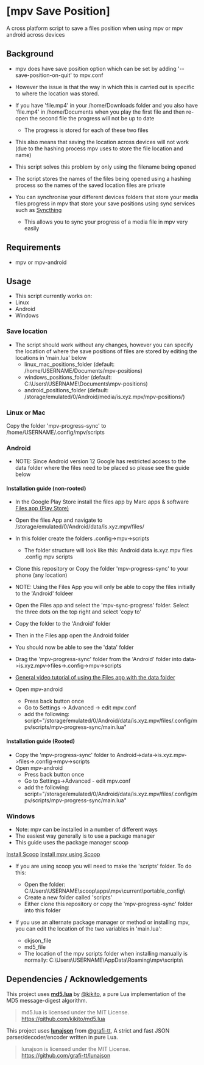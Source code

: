 # [mpv Save Position]

A cross platform script to save a files position when using mpv or mpv android across devices

## Background

- mpv does have save position option which can be set by adding '--save-position-on-quit' to mpv.conf
- However the issue is that the way in which this is carried out is specific to where the location was stored.
- If you have 'file.mp4' in your /home/Downloads folder and you also have 'file.mp4' in  /home/Documents when you play the first file and then re-open the second file the progress will not be up to date
    - The progress is stored for each of these two files
- This also means that saving the location across devices will not work (due to the hashing process mpv uses to store the file location and name)

- This script solves this problem by only using the filename being opened 
- The script stores the names of the files being opened using a hashing process so the names of the saved location files are private
- You can synchronise your different devices folders that store your media files progress in mpv that store your save positions using sync services such as [Syncthing](https://syncthing.net/)
    - This allows you to sync your progress of a media file in mpv very easily

## Requirements
- mpv or mpv-android

## Usage

- This script currently works on:
- Linux
- Android
- Windows

### Save location
- The script should work without any changes, however you can specify the location of where the save positions of files are stored by editing the locations in 'main.lua' below
    - linux_mac_positions_folder (default: /home/USERNAME/Documents/mpv-positions)
    - windows_positions_folder (default: C:\Users\USERNAME\Documents\mpv-positions)
    - android_positions_folder (default: /storage/emulated/0/Android/media/is.xyz.mpv/mpv-positions/)

### Linux or Mac

Copy the folder 'mpv-progress-sync' to /home/USERNAME/.config/mpv/scripts

### Android 
- NOTE: Since Android version 12 Google has restricted access to the data folder where the files need to be placed so please see the guide below

#### Installation guide (non-rooted)

- In the Google Play Store install the files app by Marc apps & software  [Files app (Play Store)](https://play.google.com/store/apps/details?id=com.marc.files)

- Open the files App and navigate to /storage/emulated/0/Android/data/is.xyz.mpv/files/
- In this folder create the folders .config->mpv->scripts
    - The folder structure will look like this:
    Android
        data
            is.xyz.mpv
                files
                    .config
                        mpv
                            scripts

- Clone this repository or Copy the folder 'mpv-progress-sync' to your phone (any location)
- NOTE: Using the Files App you will only be able to copy the files initially to the 'Android' foldeer
- Open the Files app and select the 'mpv-sync-progress' folder. Select the three dots on the top right and select 'copy to'
- Copy the folder to the 'Android' folder
- Then in the Files app open the Android folder
- You should now be able to see the 'data' folder
- Drag the 'mpv-progress-sync' folder from the 'Android' folder into data->is.xyz.mpv->files->.config->mpv->scripts
- [General video tutorial of using the Files app with the data folder](https://www.youtube.com/watch?v=HGzRx_HxrmQ)

- Open mpv-android
    - Press back button once
    - Go to Settings -> Advanced -> edit mpv.conf
    - add the following: script="/storage/emulated/0/Android/data/is.xyz.mpv/files/.config/mpv/scripts/mpv-progress-sync/main.lua"

#### Installation guide (Rooted)

- Copy the 'mpv-progress-sync' folder to Android->data->is.xyz.mpv->files->.config->mpv->scripts
- Open mpv-android
    - Press back button once
    - Go to Settings->Advanced - edit mpv.conf
    - add the following: script="/storage/emulated/0/Android/data/is.xyz.mpv/files/.config/mpv/scripts/mpv-progress-sync/main.lua"

### Windows
- Note: mpv can be installed in a number of different ways
- The easiest way generally is to use a package manager
- This guide uses the package manager scoop

[Install Scoop](https://scoop.sh)
[Install mpv using Scoop](https://scoop.sh/#/apps?q=mpv&id=b05b47128464d8969416289383fbfc69a47353e3)
- If you are using scoop you will need to make the 'scripts' folder. To do this:
    - Open the folder: C:\Users\USERNAME\scoop\apps\mpv\current\portable_config\
    - Create a new folder called 'scripts'
    - Either clone this repository or copy the 'mpv-progress-sync' folder into this folder

- If you use an alternate package manager or method or installing mpv, you can edit the location of the two variables in 'main.lua':
    - dkjson_file
    - md5_file
    - The location of the mpv scripts folder when installing manually is normally: C:\Users\USERNAME\AppData\Roaming\mpv\scripts\ 

## Dependencies / Acknowledgements
This project uses [**md5.lua**](https://github.com/kikito/md5.lua) by [@kikito](https://github.com/kikito), a pure Lua implementation of the MD5 message-digest algorithm.
> md5.lua is licensed under the MIT License.  
> https://github.com/kikito/md5.lua

This project uses [**lunajson**](https://github.com/grafi-tt/lunajson) from [@grafi-tt](https://github.com/grafi-tt), A strict and fast JSON parser/decoder/encoder written in pure Lua. 
> lunajson is licensed under the MIT License.  
> https://github.com/grafi-tt/lunajson 

